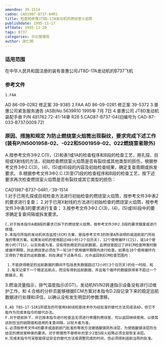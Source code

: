 ```yaml
---
amendno: 39-1514
cadno: CAD1987-B737-04R1
title: 检查和修理JT8D-17A发动机的燃烧室火焰筒
publishdate: 1995-11-17
effdate: 1995-11-20
tags: B737
categories: 华北管理局
author: 邵仁明
---
```


### 适用范围 
在中华人民共和国注册的装有普惠公司JT8D-17A发动机的B737飞机

<!--more-->
### 参考文件
    1.FAA 
AD 86-09-02R2 修正案 39-9385 
    2.FAA 
AD 86-09-02R1 修正案 39-5372 
    3.普惠公司紧急服务通告 (ASB)No.5639R10  1995年 7月 7日
    4.普惠公司 JT8D发动机装配手册 P/N 481762 72-41-14章 R28 
    5.CAD87-B737-04(旧编号为 CAD-87-033-B737.0009.72)

### 原因、措施和规定     为防止燃烧室火焰筒出现裂纹，要求完成下述工作(装有P/N5001958-02、-022和5001959-02、022燃烧室者除外)
A.按参考文件3中2.C(1)，(2)和表1或1A的检查程序和B段的检查工艺，用孔探、目视或X射线的方法，初始检查燃烧室火焰筒是否有裂纹或其他类型的损伤，根据参考文件3中2.C(3)，(4)，(5)或(6)段的内容及初始检查结果，确定复查周期或拆发要求。 
    B.根据参考文件3中2.C.(3)至(7)段的检查程序和B段的检查工艺，按下述要求再次检查燃烧室火焰筒是否有裂纹或其它类型的损伤：

  CAD1987-B737-04R1／39-1514   
     1.对于已用孔探或目视检查方法进行初始检查的燃烧室火焰筒，按参考文件3中表2的要求进行复查； 
     2.对于已用X射线的方法进行初始检查的燃烧室火焰筒，按参考文件3中表3的要求进行复查； 
 3.按参考文件3中2.C(3)，(4)，(5)或(6)段中的要求确定复查间隔或拆发要求。 

    C.对于按本指令A或B段的要求已拆下的燃烧室火焰筒，按参考文件3中2.D段的要求报废或进行修理。 
    D.本指令所指的发动机状态监控(ECM)方案，是指参考文件3的附录A所说明的或适航部门所批准的等效方案。如果发动机的使用超过48小时(2个日历天)，12个使用循环(CIS)，或14个使用小时(TIS)，以后到者为准，没有得到稳定的巡航数据，且燃烧室超过了非ECM检查种类时数或循环期限，则此燃烧室必须在下一轮10个使用循环期限内进行检查。如果在10个使用循环内又得到了稳定的巡航数据，则在满足下述条件后，允许返回到ECM检查范围内： 

     1.不能获得稳定的巡航数据的期间不包括丢失数据超过72小时(3个日历天)的任一时段，和 
     2.每天记录下一个稳定巡航点，而没有得到巡航数据，并且每个循环的数据获得率不超过一个数据点，和 
 3.燃油流量指示，排气温度指示(EGT)，发动机N1/N2转速指示设备没有进行过维护工作，和 
     4.合格的分析员能够根据ECM方案对本指令D.2段记录下来的稳定巡航数据进行处理和评估，以确认没有发生明显的参数漂移。 

    E.AD T85-17-51R1所提及的可使用X射线检查技术作为经批准的替代方法完成该AD，但它不能作为完成本指令的替代办法。
    F.对于提前拆下，并已按本指令进行检查且无须进行修理的燃烧室，可以返回继续使用，以使其达到恰当的始限值和适用的复查间隔，以较大者为准。 
    G.必须按参考文件4的要求或适航部门批准的等效方法镀锆酸镁防热涂层，为使锆酸镁涂层符合给定的燃烧室种类的要求。对于修理而不是修补的至少2至5段火焰筒必须全部恢复涂层。 
    H.完成本指令可采取能保证安全的替代方法或调整完成的时间，但必须得到适航当局的批准。

